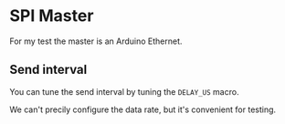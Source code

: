 # SPI Master

For my test the master is an Arduino Ethernet.

## Send interval

You can tune the send interval by tuning the `DELAY_US` macro.

We can't precily configure the data rate, but it's convenient for testing.
